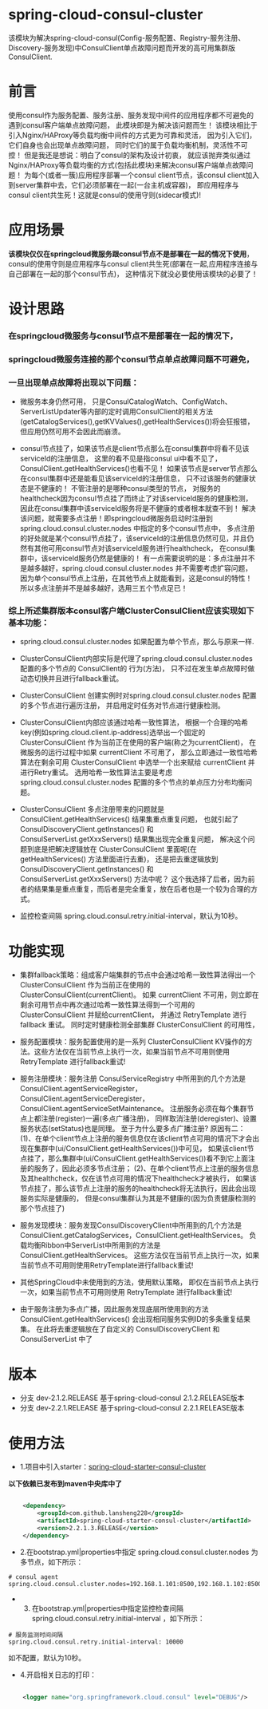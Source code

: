 # spring-cloud-consul-cluster
该模块为解决spring-cloud-consul(Config-服务配置、Registry-服务注册、Discovery-服务发现)中ConsulClient单点故障问题而开发的高可用集群版ConsulClient.

# 前言
使用consul作为服务配置、服务注册、服务发现中间件的应用程序都不可避免的遇到consul客户端单点故障问题，
此模块即是为解决该问题而生！
该模块相比于引入Nginx/HAProxy等负载均衡中间件的方式更为可靠和灵活，
因为引入它们，它们自身也会出现单点故障问题，
同时它们的属于负载均衡机制，灵活性不可控！
但是我还是想说：明白了consul的架构及设计初衷，
就应该抛弃类似通过Nginx/HAProxy等负载均衡的方式(包括此模块)来解决consul客户端单点故障问题！
为每个(或者一簇)应用程序部署一个consul client节点，该consul client加入到server集群中去，它们必须部署在一起(一台主机或容器)，
即应用程序与consul client共生死！这就是consul的使用守则(sidecar模式)!

# 应用场景
**该模块仅仅在springcloud微服务跟consul节点不是部署在一起的情况下使用**，
consul的使用守则是应用程序与consul client共生死(部署在一起,应用程序连接与自己部署在一起的那个consul节点)，
这种情况下就没必要使用该模块的必要了！

# 设计思路
### 在springcloud微服务与consul节点不是部署在一起的情况下，
### springcloud微服务连接的那个consul节点单点故障问题不可避免，
### 一旦出现单点故障将出现以下问题：

* 微服务本身仍然可用，
 只是ConsulCatalogWatch、ConfigWatch、ServerListUpdater等内部的定时调用ConsulClient的相关方法(getCatalogServices(),getKVValues(),getHealthServices())将会狂报错，但应用仍然可用不会因此而崩溃。

* consul节点挂了，如果该节点是client节点那么在consul集群中将看不见该serviceId的注册信息，
 这里的看不见是指consul ui中看不见了，ConsulClient.getHealthServices()也看不见！
 如果该节点是server节点那么在consul集群中还是能看见该serviceId的注册信息，
 只不过该服务的健康状态是不健康的！
 不管注册的是哪种consul类型的节点，
 对服务的healthcheck因为consul节点挂了而终止了对该serviceId服务的健康检测，
 因此在consul集群中该serviceId服务将是不健康的或者根本就查不到！
 解决该问题，就需要多点注册！即springcloud微服务启动时注册到spring.cloud.consul.cluster.nodes 中指定的多个consul节点中，
 多点注册的好处就是某个consul节点挂了，该serviceId的注册信息仍然可见，并且仍然有其他可用consul节点对该serviceId服务进行healthcheck，
 在consul集群中，该serviceId服务仍然是健康的！
 有一点需要说明的是：多点注册并不是越多越好，spring.cloud.consul.cluster.nodes 并不需要考虑扩容问题，
 因为单个consul节点上注册，在其他节点上就能看到，这是consul的特性！
 所以多点注册并不是越多越好，选用三五个节点足已！

### 综上所述集群版本consul客户端ClusterConsulClient应该实现如下基本功能：

* spring.cloud.consul.cluster.nodes 如果配置为单个节点，那么与原来一样.

* ClusterConsulClient内部实际是代理了spring.cloud.consul.cluster.nodes 配置的多个节点的 ConsulClient的 行为(方法)，
只不过在发生单点故障时做动态切换并且进行fallback重试。

* ClusterConsulClient 创建实例时对spring.cloud.consul.cluster.nodes 配置的多个节点进行遍历注册，
并启用定时任务对节点进行健康检测。

* ClusterConsulClient内部应该通过哈希一致性算法，
根据一个合理的哈希key(例如spring.cloud.client.ip-address)选举出一个固定的 ClusterConsulClient 作为当前正在使用的客户端(称之为currentClient)，
在微服务的运行过程中如果 currentClient 不可用了，
那么立即通过一致性哈希算法在剩余可用 ClusterConsulClient 中选举一个出来赋给 currentClient 并进行Retry重试。
选用哈希一致性算法主要是考虑 spring.cloud.consul.cluster.nodes 配置的多个节点的单点压力分布均衡问题。

* ClusterConsulClient 多点注册带来的问题就是 ConsulClient.getHealthServices() 结果集重点重复问题，
也就引起了 ConsulDiscoveryClient.getInstances() 和 ConsulServerList.getXxxServers() 结果集出现完全重复问题，
解决这个问题到底是把解决逻辑放在 ClusterConsulClient 里面呢(在 getHealthServices() 方法里面进行去重)，
还是把去重逻辑放到 ConsulDiscoveryClient.getInstances() 和 ConsulServerList.getXxxServers() 方法中呢？
这个我选择了后者，因为前者的结果集是重点重复，而后者是完全重复，放在后者也是一个较为合理的方式。

* 监控检查间隔 spring.cloud.consul.retry.initial-interval，默认为10秒。

# 功能实现

* 集群fallback策略：组成客户端集群的节点中会通过哈希一致性算法得出一个 ClusterConsulClient 作为当前正在使用的 ClusterConsulClient(currentClient)。
如果 currentClient 不可用，则立即在剩余可用节点中再次通过哈希一致性算法得到一个可用的 ClusterConsulClient 并赋给currentClient，
并通过 RetryTemplate 进行 fallback 重试。
同时定时健康检测全部集群 ClusterConsulClient 的可用性，

* 服务配置模块：服务配置使用的是一系列 ClusterConsulClient KV操作的方法。这些方法仅在当前节点上执行一次，如果当前节点不可用则使用 RetryTemplate 进行fallback重试!

* 服务注册模块：服务注册 ConsulServiceRegistry 中所用到的几个方法是 ConsulClient.agentServiceRegister，ConsulClient.agentServiceDeregister，ConsulClient.agentServiceSetMaintenance。
注册服务必须在每个集群节点上都注册(register)一遍(多点广播注册)，
同样取消注册(deregister)、设置服务状态(setStatus)也是同理。
至于为什么要多点广播注册?
原因有二：
(1)、在单个client节点上注册的服务信息仅在该client节点可用的情况下才会出现在集群中(ui/ConsulClient.getHealthServices())中可见，
如果该client节点挂了，那么集群中(ui/ConsulClient.getHealthServices())看不到它上面注册的服务了，因此必须多节点注册；
(2)、在单个client节点上注册的服务信息及其healthcheck，仅在该节点可用的情况下healthcheck才被执行，
如果该节点挂了，那么该节点上注册的服务的healthcheck将无法执行，因此会出现服务实际是健康的，
但是consul集群认为其是不健康的(因为负责健康检测的那个节点挂了)

* 服务发现模块：服务发现ConsulDiscoveryClient中所用到的几个方法是ConsulClient.getCatalogServices，ConsulClient.getHealthServices。
负载均衡Ribbon中ServerList中所用到的方法是 ConsulClient.getHealthServices。
这些方法仅在当前节点上执行一次，如果当前节点不可用则使用RetryTemplate进行fallback重试!

* 其他SpringCloud中未使用到的方法，使用默认策略，
即仅在当前节点上执行一次，如果当前节点不可用则使用 RetryTemplate 进行fallback重试!

* 由于服务注册为多点广播，因此服务发现底层所使用到的方法 ConsulClient.getHealthServices() 会出现相同服务实例ID的多条重复结果集。
在此将去重逻辑放在了自定义的 ConsulDiscoveryClient 和 ConsulServerList 中了

# 版本
* 分支 dev-2.1.2.RELEASE 基于spring-cloud-consul 2.1.2.RELEASE版本
* 分支 dev-2.2.1.RELEASE 基于spring-cloud-consul 2.2.1.RELEASE版本

# 使用方法

* 1.项目中引入starter：[spring-cloud-starter-consul-cluster](https://github.com/lansheng228/spring-cloud-consul)

**以下依赖已发布到maven中央库中了**

````xml

	<dependency>
		<groupId>com.github.lansheng228</groupId>
		<artifactId>spring-cloud-starter-consul-cluster</artifactId>
		<version>2.2.1.3.RELEASE</version>
	</dependency>

````

* 2.在bootstrap.yml|properties中指定 spring.cloud.consul.cluster.nodes 为多节点，如下所示：

```
# consul agent
spring.cloud.consul.cluster.nodes=192.168.1.101:8500,192.168.1.102:8500,192.168.1.103:8500
```

* 3. 在bootstrap.yml|properties中指定监控检查间隔 spring.cloud.consul.retry.initial-interval ，如下所示：

```
# 服务监测时间间隔
spring.cloud.consul.retry.initial-interval: 10000
```

如不配置，默认为10秒。

* 4.开启相关日志的打印：

````xml
	
	<logger name="org.springframework.cloud.consul" level="DEBUG"/>
	
````
